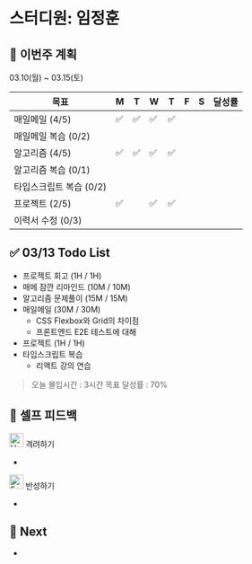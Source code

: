 # 스터디원: 임정훈

## 🚀 이번주 계획

03.10(월) ~ 03.15(토)

| 목표                    | M   | T   | W   | T   | F   | S   | 달성률 |
| ----------------------- | --- | --- | --- | --- | --- | --- | ------ |
| 매일메일 (4/5)          | ✅  | ✅  | ✅  | ✅  |     |     |        |
| 매일메일 복습 (0/2)     |     |     |     |     |     |     |        |
| 알고리즘 (4/5)          | ✅  | ✅  | ✅  | ✅  |     |     |        |
| 알고리즘 복습 (0/1)     |     |     |     |     |     |     |        |
| 타입스크립트 복습 (0/2) |     |     |     |     |     |     |        |
| 프로젝트 (2/5)          | ✅  |     | ✅  | ✅  |     |     |        |
| 이력서 수정 (0/3)       |     |     |     |     |     |     |        |

## ✅ 03/13 Todo List

- 프로젝트 회고 (1H / 1H)
- 매메 잠깐 리마인드 (10M / 10M)
- 알고리즘 문제풀이 (15M / 15M)
- 매일메일 (30M / 30M)
  - CSS Flexbox와 Grid의 차이점
  - 프론트엔드 E2E 테스트에 대해
- 프로젝트 (1H / 1H)
- 타입스크립트 복습
  - 리액트 강의 연습

> 오늘 몰입시간 : 3시간
> 목표 달성률 : 70%

## 🎉 셀프 피드백

<img src="https://raw.githubusercontent.com/Tarikul-Islam-Anik/Animated-Fluent-Emojis/master/Emojis/Smilies/Hugging%20Face.png" alt="Hugging Face" width="25" height="25"> 격려하기</img>

-

<img src="https://raw.githubusercontent.com/Tarikul-Islam-Anik/Animated-Fluent-Emojis/master/Emojis/Smilies/Face%20with%20Monocle.png" alt="Face with Monocle" width="25" height="25"> 반성하기</img>

-

## 🌱 Next

-
